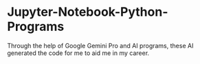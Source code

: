 # Jupyter-Notebook-Python-Programs
Through the help of Google Gemini Pro and AI programs, these AI generated the code for me to aid me in my career.
